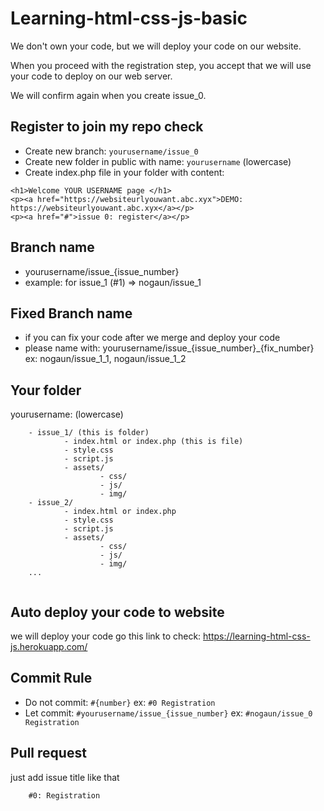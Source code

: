 # Learning-html-css-js-basic

We don't own your code, but we will deploy your code on our website.

When you proceed with the registration step, you accept that we will use your code to deploy on our web server.

We will confirm again when you create issue_0.

## Register to join my repo check
- Create new branch: `yourusername/issue_0`
- Create new folder in public with name: `yourusername` (lowercase)
- Create index.php file in your folder with content:

```
<h1>Welcome YOUR USERNAME page </h1>
<p><a href="https://websiteurlyouwant.abc.xyx">DEMO: https://websiteurlyouwant.abc.xyx</a></p>
<p><a href="#">issue 0: register</a></p>
```


## Branch name
- yourusername/issue_{issue_number}
- example: for issue_1 (#1) => nogaun/issue_1

## Fixed Branch name
- if you can fix your code after we merge and deploy your code
- please name with: yourusername/issue_{issue_number}_{fix_number} ex: nogaun/issue_1_1, nogaun/issue_1_2

## Your folder
yourusername: (lowercase)
```
    - issue_1/ (this is folder)
            - index.html or index.php (this is file)
            - style.css
            - script.js
            - assets/
                    - css/
                    - js/
                    - img/
    - issue_2/
            - index.html or index.php
            - style.css
            - script.js
            - assets/
                    - css/
                    - js/
                    - img/
    ...                
            
```
## Auto deploy your code to website
we will deploy your code
go this link to check: https://learning-html-css-js.herokuapp.com/

## Commit Rule
- Do not commit: `#{number}` ex: `#0 Registration`
- Let commit: `#yourusername/issue_{issue_number}`
ex: `#nogaun/issue_0 Registration`

## Pull request
just add issue title like that
```
    #0: Registration
```
